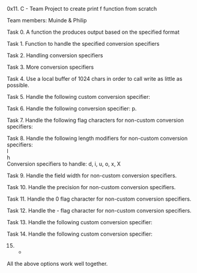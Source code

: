 
0x11. C - Team Project to create print f function from scratch
                                                                      
Team members: Muinde \& Philip
                                                                                    
Task 0. A function the produces output based on the specified format

Task 1. Function to handle the specified conversion specifiers

Task 2. Handling conversion specifiers           
                                           
Task 3. More conversion specifiers                                    
                                                                                    
Task 4. Use a local buffer of 1024 chars in order to call write as little as possible.      
                                                                                    
Task 5. Handle the following custom conversion specifier:                                   
                                                                                    
Task 6. Handle the following conversion specifier: p.                                       
                                                                                    
Task 7. Handle the following flag characters for non-custom conversion specifiers:          
                                                                                    
Task 8. Handle the following length modifiers for non-custom conversion specifiers:                                                                            
l                                                                                   
h                                                                                   
Conversion specifiers to handle: d, i, u, o, x, X                                   
                                                                                    
Task 9. Handle the field width for non-custom conversion specifiers.                        
                                                                                    
Task 10. Handle the precision for non-custom conversion specifiers.                          
                                                                                    
Task 11. Handle the 0 flag character for non-custom conversion specifiers.                   
                                                                                    
Task 12. Handle the - flag character for non-custom conversion specifiers.                   
                                                                                    
Task 13. Handle the following custom conversion specifier:                                   
                                                                                    
Task 14. Handle the following custom conversion specifier:                                   
                                                                                    
15. *     
All the above options work well together. 


